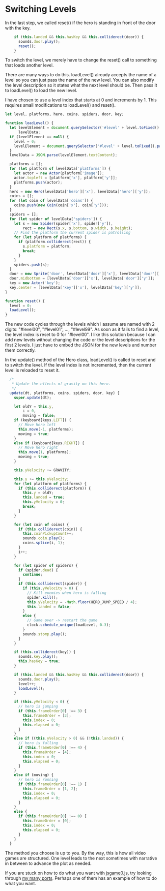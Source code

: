 # Switching Levels

In the last step, we called reset() if the hero is standing in front of the door with the key.

```js
    if (this.landed && this.hasKey && this.colliderect(door)) {
      sounds.door.play();
      reset();
    }
```

To switch the level, we merely have to change the reset() call to something that loads another level.

There are many ways to do this.
loadLevel() already accepts the name of a level so you can just pass the name of the new level.
You can also modify the level description so it states what the next level should be.
Then pass it to loadLevel() to load the new level.

I have chosen to use a level index that starts at 0 and increments by 1.
This requires small modifications to loadLevel() and reset().

```js
let level, platforms, hero, coins, spiders, door, key;

function loadLevel() {
  let levelElement = document.querySelector('#level' + level.toFixed().padStart(2, '0')),
      levelData;
  if (levelElement == null) {
    level = 0;
    levelElement = document.querySelector('#level' + level.toFixed().padStart(2, '0'));
  }
  levelData = JSON.parse(levelElement.textContent);

  platforms = [];
  for (let platform of levelData['platforms']) {
    let actor = new Actor(platform['image']);
    actor.topleft = [platform['x'], platform['y']];
    platforms.push(actor);
  }
  hero = new Hero(levelData['hero']['x'], levelData['hero']['y']);
  coins = [];
  for (let coin of levelData['coins']) {
    coins.push(new Coin(coin['x'], coin['y']));
  }
  spiders = [];
  for (let spider of levelData['spiders']) {
    let s = new Spider(spider['x'], spider['y']),
        rect = new Rect(s.x, s.bottom, s.width, s.height);
    // Find the platform the current spider is patrolling
    for (let platform of platforms) {
      if (platform.colliderect(rect)) {
        s.platform = platform;
        break;
      }
    }
    spiders.push(s);
  }
  door = new Sprite('door', levelData['door']['x'], levelData['door']['y'], 42, 66, [0], 1);
  door.midbottom = [levelData['door']['x'], levelData['door']['y']];
  key = new Actor('key');
  key.center = [levelData['key']['x'], levelData['key']['y']];
}

function reset() {
  level = 0;
  loadLevel();
}
```

The new code cycles through the levels which I assume are named with 2 digits: "#level00", "#level01", ..., "#level99".
As soon as it fails to find a level, the level index is reset to 0 for "#level00".
I like this solution because I can add new levels without changing the code or the level descriptions for the first 2 levels.
I just have to embed the JSON for the new levels and number them correctly.

In the update() method of the Hero class, loadLevel() is called to reset and to switch the level.
If the level index is not incremented, then the current level is reloaded to reset it.

```js
  /*
   * Update the effects of gravity on this hero.
   */
  update(dt, platforms, coins, spiders, door, key) {
    super.update(dt);

    let oldY = this.y,
        i = 0,
        moving = false;
    if (keyboard[keys.LEFT]) {
      // Move hero left
      this.move(-1, platforms);
      moving = true;
    }
    else if (keyboard[keys.RIGHT]) {
      // Move hero right
      this.move(1, platforms);
      moving = true;
    }

    this.yVelocity += GRAVITY;

    this.y += this.yVelocity;
    for (let platform of platforms) {
      if (this.colliderect(platform)) {
        this.y = oldY;
        this.landed = true;
        this.yVelocity = 0;
        break;
      }
    }

    for (let coin of coins) {
      if (this.colliderect(coin)) {
        this.coinPickupCount++;
        sounds.coin.play();
        coins.splice(i, 1);
      }
      i++;
    }

    for (let spider of spiders) {
      if (spider.dead) {
        continue;
      }
      if (this.colliderect(spider)) {
        if (this.yVelocity > 0) {
          // Kill enemies when hero is falling
          spider.kill();
          this.yVelocity = -Math.floor(HERO_JUMP_SPEED / 4);
          this.landed = false;
        }
        else {
          // Game over -> restart the game
          clock.schedule_unique(loadLevel, 0.3);
        }
        sounds.stomp.play();
      }
    }

    if (this.colliderect(key)) {
      sounds.key.play();
      this.hasKey = true;
    }

    if (this.landed && this.hasKey && this.colliderect(door)) {
      sounds.door.play();
      level++;
      loadLevel();
    }

    if (this.yVelocity < 0) {
      // hero is jumping
      if (this.frameOrder[0] !== 3) {
        this.frameOrder = [3];
        this.index = 0;
        this.elapsed = 0;
      }
    }
    else if ((this.yVelocity > 0) && (!this.landed)) {
      // hero is falling
      if (this.frameOrder[0] !== 4) {
        this.frameOrder = [4];
        this.index = 0;
        this.elapsed = 0;
      }
    }
    else if (moving) {
      // hero is running
      if (this.frameOrder[0] !== 1) {
        this.frameOrder = [1, 2];
        this.index = 0;
        this.elapsed = 0;
      }
    }
    else {
      if (this.frameOrder[0] !== 0) {
        this.frameOrder = [0];
        this.index = 0;
        this.elapsed = 0;
      }
    }
  }
```

The method you choose is up to you.
By the way, this is how all video games are structured.
One level leads to the next sometimes with narrative in between to advance the plot as needed.

If you are stuck on how to do what you want with [jsgame0.js](https://github.com/thisarray/jsgame0), try looking through [my many ports](https://thisarray.github.io/).
Perhaps one of them has an example of how to do what you want.
